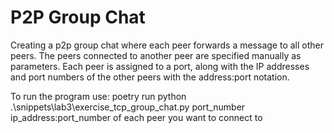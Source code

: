 # P2P Group Chat

Creating a p2p group chat where each peer forwards a message to all other peers.
The peers connected to another peer are specified manually as parameters.
Each peer is assigned to a port, along with the IP addresses and port numbers of the other peers with the address:port notation.

To run the program use:
poetry run python .\snippets\lab3\exercise_tcp_group_chat.py port_number ip_address:port_number of each peer you want to connect to
